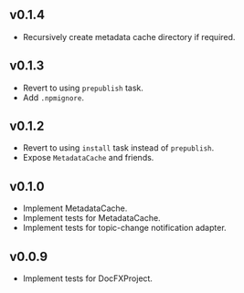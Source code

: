 ## v0.1.4

* Recursively create metadata cache directory if required.

## v0.1.3

* Revert to using `prepublish` task.
* Add `.npmignore`.

## v0.1.2

* Revert to using `install` task instead of `prepublish`.
* Expose `MetadataCache` and friends.

## v0.1.0

* Implement MetadataCache.
* Implement tests for MetadataCache.
* Implement tests for topic-change notification adapter.

## v0.0.9

* Implement tests for DocFXProject.
